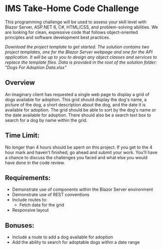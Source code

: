 # IMS Take-Home Code Challenge

This programming challenge will be used to assess your skill level with Blazor Server, ASP.NET 6, C#, HTML/CSS, and problem-solving abilities. We are looking for clean, expressive code that follows object-oriented principles and software development best practices. 

*Download the project template to get started. The solution contains two project templates, one for the Blazor Server webpage and one for the API application. It will be up to you to design any object classes and services to replace the template files. Data is provided in the root of the solution folder: "Dogs For Adoption Data.xlsx"*

## Overview
An imaginary client has requested a single web page to display a grid of dogs available for adoption. This grid should display the dog's name, a picture of the dog, a short description about the dog, and the date it is available for adoption. The grid should be able to sort by the dog's name or the date available for adoption. There should also be a search text box to search for a dog by name within the grid.

## Time Limit:
No longer than 4 hours should be spent on this project. If you get to the 4 hour mark and haven't finished, go ahead and submit your work. You'll have a chance to discuss the challenges you faced and what else you would have done in the code review.

## Requirements:
- Demonstrate use of components within the Blazor Server environment
- Demonstrate use of REST conventions
- Include routes to:
  - Fetch data for the grid
- Responsive layout
  
## Bonuses:
- Include a route to add a dog available for adoption
- Add the ability to search for adoptable dogs within a date range
